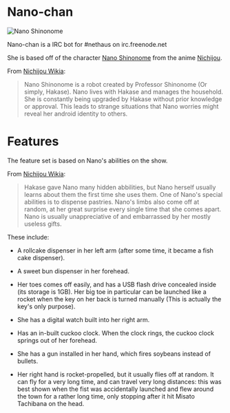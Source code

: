 # Nano-chan

![Nano Shinonome](http://38.media.tumblr.com/f211e5ead70776356ae6a3bedb2544e0/tumblr_mobiyrko391qd7h1xo2_500.gif)

Nano-chan is a IRC bot for #nethaus on irc.freenode.net

She is based off of the character [Nano Shinonome] from the anime [Nichijou].

From [Nichijou Wikia]:

>Nano Shinonome is a robot created by Professor Shinonome (Or simply, Hakase). Nano lives with Hakase and manages the household. She is constantly being upgraded by Hakase without prior knowledge or approval. This leads to strange situations that Nano worries might reveal her android identity to others.

# Features

The feature set is based on Nano's abilities on the show. 

From [Nichijou Wikia]:

>Hakase gave Nano many hidden abbilities, but Nano herself usually learns about them the first time she uses them. One of Nano's special abilities is to dispense pastries. Nano's limbs also come off at random, at her great surprise every single time that she comes apart. Nano is usually unappreciative of and embarrassed by her mostly useless gifts.

These include:

- A rollcake dispenser in her left arm (after some time, it became a fish cake dispenser).

- A sweet bun dispenser in her forehead.

- Her toes comes off easily, and has a USB flash drive concealed inside (its storage is 1GB). Her big toe in particular can be launched like a rocket when the key on her back is turned manually (This is actually the key's only purpose).

- She has a digital watch built into her right arm.

- Has an in-built cuckoo clock. When the clock rings, the cuckoo clock springs out of her forehead.

- She has a gun installed in her hand, which fires soybeans instead of bullets.

- Her right hand is rocket-propelled, but it usually flies off at random. It can fly for a very long time, and can travel very long distances: this was best shown when the fist was accidentally launched and flew around the town for a rather long time, only stopping after it hit Misato Tachibana on the head.

[Nano Shinonome]:http://nichijou.wikia.com/wiki/Nano_Shinonome
[Nichijou]:https://www.youtube.com/watch?v=HQ7bC9XycU0
[Nichijou Wikia]:http://nichijou.wikia.com/wiki/Nano_Shinonome
